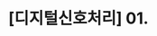 ---
title: "[디지털신호처리] 01. "
layout: article
aside: false
sidebar: false
categories: [KyungHee Univ., Digital Signal Processing]
license: false
show_subscribe: false
show_title: true
---